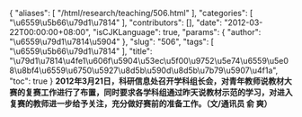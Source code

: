 {
    "aliases": [
        "/html/research/teaching/506.html"
    ],
    "categories": [
        "\u6559\u5b66\u79d1\u7814"
    ],
    "contributors": [],
    "date": "2012-03-22T00:00:00+08:00",
    "isCJKLanguage": true,
    "params": {
        "author": "\u6559\u79d1\u7814\u5904"
    },
    "slug": "506",
    "tags": [
        "\u6559\u5b66\u79d1\u7814"
    ],
    "title": "\u79d1\u7814\u4fe1\u606f\u5904\u53ec\u5f00\u9752\u5e74\u6559\u5e08\u8bf4\u6559\u6750\u5927\u8d5b\u590d\u8d5b\u7b79\u5907\u4f1a",
    "toc": true
}
**2012年3月21日，科研信息处召开学科组长会，对青年教师说教材大赛的复赛工作进行了布置，同时要求各学科组通过昨天说教材示范的学习，对进入复赛的教师进一步给予关注，充分做好赛前的准备工作。（文/通讯员 俞 爽）**

